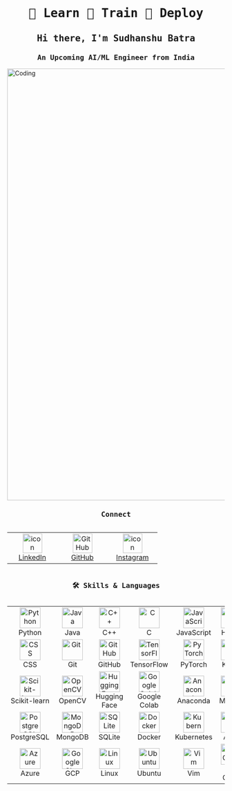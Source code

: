 <h1 align="center"><samp>🤖 Learn  🔬 Train  🚀 Deploy</samp></h1>

<h2 align="center"><samp>Hi there, I'm Sudhanshu Batra</samp></h2>
<h3 align="center"><samp>An Upcoming AI/ML Engineer from India</samp></h3>

<img align="center" alt="Coding" width="1000" src="https://media.giphy.com/media/RbDKaczqWovIugyJmW/giphy.gif">
<div style="margin-bottom: 20px;"></div>


<h3 align="center"><samp>Connect</samp></h3>

<div style="display: flex; align-items: flex-start; align: center">
  <table align="center">
    <tr>
      <td align="center" width="100">
        <a href="https://www.linkedin.com/in/sudhanshu-batra/">
          <img src="https://skillicons.dev/icons?i=linkedin" alt="icon" width="45" height="45" />
          <br>LinkedIn
        </a>
      </td>
      <td align="center" width="100">
        <a href="https://github.com/Sudhanshub27">
          <img src="https://skillicons.dev/icons?i=github" width="45" height="45" alt="GitHub" />
          <br>GitHub
        </a>
      </td>
      <td align="center" width="100">
        <a href="https://www.instagram.com/batra_sudhanshu/">
          <img src="https://skillicons.dev/icons?i=instagram" alt="icon" width="45" height="45" />
          <br>Instagram
        </a>
      </td>
    </tr>
  </table>
</div>
<h3 align="center"><samp>🛠️ Skills & Languages</samp></h3>
<div style="display: flex; align-items: flex-start; align: center">
  <table align="center">
    <tr>
      <td align="center" width="100">
        <a href="https://www.python.org/">
          <img src="https://skillicons.dev/icons?i=python" width="48" height="48" alt="Python" />
        </a>
        <br>Python
      </td>
      <td align="center" width="100">
        <a href="https://www.java.com/">
          <img src="https://skillicons.dev/icons?i=java" width="48" height="48" alt="Java" />
        </a>
        <br>Java
      </td>
      <td align="center" width="100">
        <a href="https://isocpp.org/">
          <img src="https://skillicons.dev/icons?i=cpp" width="48" height="48" alt="C++" />
        </a>
        <br>C++
      </td>
      <td align="center" width="100">
        <a href="https://en.cppreference.com/w/c">
          <img src="https://skillicons.dev/icons?i=c" width="48" height="48" alt="C" />
        </a>
        <br>C
      </td>
      <td align="center" width="100">
        <a href="https://developer.mozilla.org/en-US/docs/Web/JavaScript">
          <img src="https://skillicons.dev/icons?i=javascript" width="48" height="48" alt="JavaScript" />
        </a>
        <br>JavaScript
      </td>
      <td align="center" width="100">
        <a href="https://html.spec.whatwg.org/">
          <img src="https://skillicons.dev/icons?i=html" width="48" height="48" alt="HTML" />
        </a>
        <br>HTML
      </td>
    </tr>
    <tr>
      <td align="center" width="100">
        <a href="https://www.w3.org/Style/CSS/">
          <img src="https://skillicons.dev/icons?i=css" width="48" height="48" alt="CSS" />
        </a>
        <br>CSS
      </td>
      <td align="center" width="100">
        <a href="https://git-scm.com/">
          <img src="https://skillicons.dev/icons?i=git" width="48" height="48" alt="Git" />
        </a>
        <br>Git
      </td>
      <td align="center" width="100">
        <a href="https://github.com/">
          <img src="https://skillicons.dev/icons?i=github" width="48" height="48" alt="GitHub" />
        </a>
        <br>GitHub
      </td>
      <td align="center" width="100">
        <a href="https://www.tensorflow.org/">
          <img src="https://skillicons.dev/icons?i=tensorflow" width="48" height="48" alt="TensorFlow" />
        </a>
        <br>TensorFlow
      </td>
      <td align="center" width="100">
        <a href="https://pytorch.org/">
          <img src="https://github.com/pytorch/pytorch/raw/main/docs/source/_static/img/pytorch-logo-dark.png" width="48" height="48" alt="PyTorch" />
        </a>
        <br>PyTorch
      </td>
      <td align="center" width="100">
        <a href="https://keras.io/">
          <img src="https://upload.wikimedia.org/wikipedia/commons/a/ae/Keras_logo.svg" width="48" height="48" alt="Keras" />
        </a>
        <br>Keras
      </td>
    </tr>
    <tr>
      <td align="center" width="100">
        <a href="https://scikit-learn.org/">
          <img src="https://upload.wikimedia.org/wikipedia/commons/0/05/Scikit_learn_logo_small.svg" width="48" height="48" alt="Scikit-learn" />
        </a>
        <br>Scikit-learn
      </td>
      <td align="center" width="100">
        <a href="https://opencv.org/">
          <img src="https://upload.wikimedia.org/wikipedia/commons/3/32/OpenCV_Logo_with_text_svg_version.svg" width="48" height="48" alt="OpenCV" />
        </a>
        <br>OpenCV
      </td>
      <td align="center" width="100">
        <a href="https://huggingface.co/">
          <img src="https://huggingface.co/front/assets/huggingface_logo-noborder.svg" width="48" height="48" alt="Hugging Face" />
        </a>
        <br>Hugging Face
      </td>
      <td align="center" width="100">
        <a href="https://colab.research.google.com/">
          <img src="https://colab.research.google.com/img/colab_favicon_256px.png" width="48" height="48" alt="Google Colab" />
        </a>
        <br>Google Colab
      </td>
      <td align="center" width="100">
        <a href="https://www.anaconda.com/">
          <img src="https://upload.wikimedia.org/wikipedia/commons/e/ea/Anaconda_Navigator_logo.png" width="48" height="48" alt="Anaconda" />
        </a>
        <br>Anaconda
      </td>
      <td align="center" width="100">
        <a href="https://www.mysql.com/">
          <img src="https://skillicons.dev/icons?i=mysql" width="48" height="48" alt="MySQL" />
        </a>
        <br>MySQL
      </td>
    </tr>
    <tr>
      <td align="center" width="100">
        <a href="https://www.postgresql.org/">
          <img src="https://skillicons.dev/icons?i=postgresql" width="48" height="48" alt="PostgreSQL" />
        </a>
        <br>PostgreSQL
      </td>
      <td align="center" width="100">
        <a href="https://www.mongodb.com/">
          <img src="https://skillicons.dev/icons?i=mongodb" width="48" height="48" alt="MongoDB" />
        </a>
        <br>MongoDB
      </td>
      <td align="center" width="100">
        <a href="https://www.sqlite.org/">
          <img src="https://skillicons.dev/icons?i=sqlite" width="48" height="48" alt="SQLite" />
        </a>
        <br>SQLite
      </td>
      <td align="center" width="100">
        <a href="https://www.docker.com/">
          <img src="https://skillicons.dev/icons?i=docker" width="48" height="48" alt="Docker" />
        </a>
        <br>Docker
      </td>
      <td align="center" width="100">
        <a href="https://kubernetes.io/">
          <img src="https://skillicons.dev/icons?i=kubernetes" width="48" height="48" alt="Kubernetes" />
        </a>
        <br>Kubernetes
      </td>
      <td align="center" width="100">
        <a href="https://aws.amazon.com/">
          <img src="https://skillicons.dev/icons?i=aws" width="48" height="48" alt="AWS" />
        </a>
        <br>AWS
      </td>
    </tr>
    <tr>
      <td align="center" width="100">
        <a href="https://azure.microsoft.com/">
          <img src="https://skillicons.dev/icons?i=azure" width="48" height="48" alt="Azure" />
        </a>
        <br>Azure
      </td>
      <td align="center" width="100">
        <a href="https://cloud.google.com/">
          <img src="https://skillicons.dev/icons?i=gcp" width="48" height="48" alt="Google Cloud" />
        </a>
        <br>GCP
      </td>
      <td align="center" width="100">
        <a href="https://www.linux.org/">
          <img src="https://skillicons.dev/icons?i=linux" width="48" height="48" alt="Linux" />
        </a>
        <br>Linux
      </td>
      <td align="center" width="100">
        <a href="https://www.ubuntu.com/">
          <img src="https://skillicons.dev/icons?i=ubuntu" width="48" height="48" alt="Ubuntu" />
        </a>
        <br>Ubuntu
      </td>
      <td align="center" width="100">
        <a href="https://www.vim.org/">
          <img src="https://skillicons.dev/icons?i=vim" width="48" height="48" alt="Vim" />
        </a>
        <br>Vim
      </td>
      <td align="center" width="100">
        <a href="https://code.visualstudio.com/">
          <img src="https://skillicons.dev/icons?i=vscode" width="48" height="48" alt="VS Code" />
        </a>
        <br>VS Code
      </td>
    </tr>
  </table>
</div>

